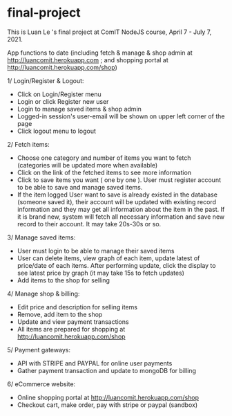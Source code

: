 # final-project

This is Luan Le 's final project at ComIT NodeJS course, April 7 - July 7, 2021.

App functions to date (including fetch & manage & shop admin at http://luancomit.herokuapp.com ; and shopping portal at http://luancomit.herokuapp.com/shop)

1/ Login/Register & Logout:
  + Click on Login/Register menu
  + Login or click Register new user
  + Login to manage saved items & shop admin
  + Logged-in session's user-email will be shown on upper left corner of the page
  + Click logout menu to logout

2/ Fetch items:
  + Choose one category and number of items you want to fetch (categories will be updated more when available)
  + Click on the link of the fetched items to see more information
  + Click to save items you want ( one by one ). User must register account to be able to save and manage saved items.
  + If the item logged User want to save is already existed in the database (someone saved it), their account will be updated with existing record information and they may get all information about the item in the past. If it is brand new, system will fetch all necessary information and save new record to their account. It may take 20s-30s or so.

3/ Manage saved items:
  + User must login to be able to manage their saved items
  + User can delete items, view graph of each item, update latest of price/date of each items. After performing update, click the display to see latest price by graph (it may take 15s to fetch updates)
  + Add items to the shop for selling

4/ Manage shop & billing:
  + Edit price and description for selling items
  + Remove, add item to the shop
  + Update and view payment transactions
  + All items are prepared for shopping at http://luancomit.herokuapp.com/shop

5/ Payment gateways:
  + API with STRIPE and PAYPAL for online user payments
  + Gather payment transaction and update to mongoDB for billing

6/ eCommerce website:
  + Online shopping portal at http://luancomit.herokuapp.com/shop
  + Checkout cart, make order, pay with stripe or paypal (sandbox)
